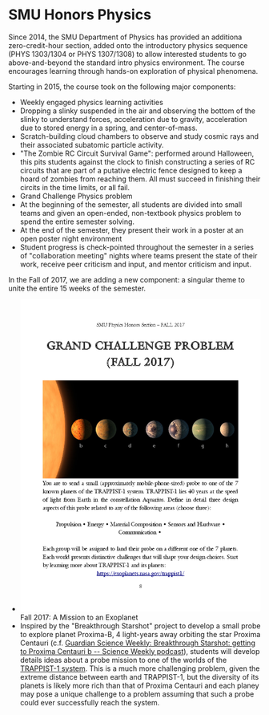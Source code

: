 # SMU Honors Physics

Since 2014, the SMU Department of Physics has provided an additiona zero-credit-hour section, added onto the introductory physics sequence (PHYS 1303/1304 or PHYS 1307/1308) to allow interested students to go above-and-beyond the standard intro physics environment. The course encourages learning through hands-on exploration of physical phenomena.

Starting in 2015, the course took on the following major components:

* Weekly engaged physics learning activities
 * Dropping a slinky suspended in the air and observing the bottom of the slinky to understand forces, acceleration due to gravity, acceleration due to stored energy in a spring, and center-of-mass.
 * Scratch-building cloud chambers to observe and study cosmic rays and their associated subatomic particle activity.
 * "The Zombie RC Circuit Survival Game": performed around Halloween, this pits students against the clock to finish constructing a series of RC circuits that are part of a putative electric fence designed to keep a hoard of zombies from reaching them. All must succeed in finishing their circits in the time limits, or all fail.
* Grand Challenge Physics problem
 * At the beginning of the semester, all students are divided into small teams and given an open-ended, non-textbook physics problem to spend the entire semester solving.
 * At the end of the semester, they present their work in a poster at an open poster night environment
 * Student progress is check-pointed throughout the semester in a series of "collaboration meeting" nights where teams present the state of their work, receive peer criticism and input, and mentor criticism and input.

In the Fall of 2017, we are adding a new component: a singular theme to unite the entire 15 weeks of the semester.

* ![Page describing the fall 2017 grand challenge problem](images/Fall2016-GrandChallenge.png "Fall 2017 exoplanet grand challenge problem") Fall 2017: A Mission to an Exoplanet
 * Inspired by the "Breakthrough Starshot" project to develop a small probe to explore planet Proxima-B, 4 light-years away orbiting the star Proxima Centauri (c.f. [Guardian Science Weekly: Breakthrough Starshot: getting to Proxima Centauri b -- Science Weekly podcast](https://www.theguardian.com/science/audio/2017/apr/20/breakthrough-starshot-getting-to-proxima-centauri-b-science-weekly-podcast)), students will develop details ideas about a probe mission to one of the worlds of the [TRAPPIST-1 system](https://exoplanets.nasa.gov/trappist1/). This is a much more challenging problem, given the extreme distance between earth and TRAPPIST-1, but the diversity of its planets is likely more rich than that of Proxima Centauri and each planey may pose a unique challenge to a problem assuming that such a probe could ever successfully reach the system.
